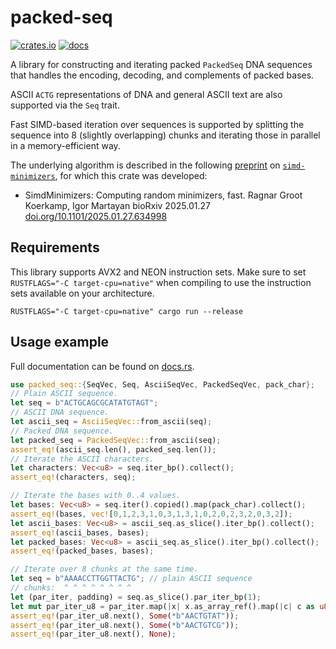 # packed-seq

[![crates.io](https://img.shields.io/crates/v/packed-seq)](https://crates.io/crates/packed-seq)
[![docs](https://img.shields.io/docsrs/packed-seq)](https://docs.rs/packed-seq)

A library for constructing and iterating packed `PackedSeq` DNA sequences that
handles the encoding, decoding, and complements of packed bases.

ASCII `ACTG` representations of DNA and general ASCII text are also supported via the `Seq` trait.

Fast SIMD-based iteration over sequences is supported by splitting the sequence
into 8 (slightly overlapping) chunks and iterating those in parallel in a
memory-efficient way.

The underlying algorithm is described in the following
[preprint](https://doi.org/10.1101/2025.01.27.634998) on
[`simd-minimizers`](https://github.com/rust-seq/simd-minimizers), for which this
crate was developed:

-   SimdMinimizers: Computing random minimizers, fast.
    Ragnar Groot Koerkamp, Igor Martayan
    bioRxiv 2025.01.27 [doi.org/10.1101/2025.01.27.634998](https://doi.org/10.1101/2025.01.27.634998)


## Requirements

This library supports AVX2 and NEON instruction sets.
Make sure to set `RUSTFLAGS="-C target-cpu=native"` when compiling to use the instruction sets available on your architecture.

    RUSTFLAGS="-C target-cpu=native" cargo run --release


## Usage example

Full documentation can be found on [docs.rs](https://docs.rs/packed-seq).

```rust
use packed_seq::{SeqVec, Seq, AsciiSeqVec, PackedSeqVec, pack_char};
// Plain ASCII sequence.
let seq = b"ACTGCAGCGCATATGTAGT";
// ASCII DNA sequence.
let ascii_seq = AsciiSeqVec::from_ascii(seq);
// Packed DNA sequence.
let packed_seq = PackedSeqVec::from_ascii(seq);
assert_eq!(ascii_seq.len(), packed_seq.len());
// Iterate the ASCII characters.
let characters: Vec<u8> = seq.iter_bp().collect();
assert_eq!(characters, seq);

// Iterate the bases with 0..4 values.
let bases: Vec<u8> = seq.iter().copied().map(pack_char).collect();
assert_eq!(bases, vec![0,1,2,3,1,0,3,1,3,1,0,2,0,2,3,2,0,3,2]);
let ascii_bases: Vec<u8> = ascii_seq.as_slice().iter_bp().collect();
assert_eq!(ascii_bases, bases);
let packed_bases: Vec<u8> = ascii_seq.as_slice().iter_bp().collect();
assert_eq!(packed_bases, bases);

// Iterate over 8 chunks at the same time.
let seq = b"AAAACCTTGGTTACTG"; // plain ASCII sequence
// chunks:  ^ ^ ^ ^ ^ ^ ^ ^
let (par_iter, padding) = seq.as_slice().par_iter_bp(1);
let mut par_iter_u8 = par_iter.map(|x| x.as_array_ref().map(|c| c as u8));
assert_eq!(par_iter_u8.next(), Some(*b"AACTGTAT"));
assert_eq!(par_iter_u8.next(), Some(*b"AACTGTCG"));
assert_eq!(par_iter_u8.next(), None);
```

